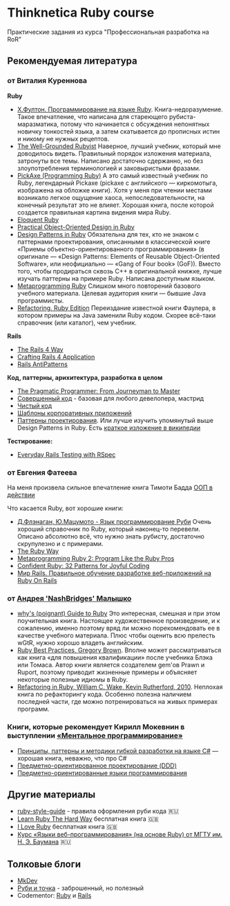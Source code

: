 # Thinknetica Ruby course

Практические задания из курса "Профессиональная разработка на RoR"

## Рекомендуемая литература

###  от Виталия Куреннова

**Ruby**

* [Х.Фултон. Программирование на языке Ruby](http://www.ozon.ru/context/detail/id/3411405/). Книга-недоразумение. Такое впечатление, что написана для стареющего рубиста-маразматика, потому что начинается с обсуждения непонятных новичку тонкостей языка, а затем скатывается до прописных истин и никому не нужных рецептов.
* [The Well-Grounded Rubyist](http://www.amazon.com/gp/product/1933988657/ref=s9_simh_gw_p14_d6_i2?pf_rd_m=ATVPDKIKX0DER&amp;pf_rd_s=center-2&amp;pf_rd_r=0BARDCK32PZC8XMAC8SG&amp;pf_rd_t=101&amp;pf_rd_p=1688200382&amp;pf_rd_i=507846) Наверное, лучший учебник, который мне доводилось видеть. Правильный порядок изложения материала, затронуты все темы. Написано достаточно сдержанно, но без злоупотребления терминологией и заковыристыми фразами.
* [PickAxe (Programming Ruby)](http://ruby-doc.com/docs/ProgrammingRuby/) А это самый известный учебник по Ruby, легендарный Pickaxe (pickaxe с английского — киркомотыга, изображена на обложке книги). Хотя у меня при чтении местами возникало легкое ощущение хаоса, непоследовательности, на конечный результат это не влияет. Хорошая книга, после которой создается правильная картина видения мира Ruby.
* [Eloquent Ruby](http://www.amazon.com/Eloquent-Ruby-Addison-Wesley-Professional-Series/dp/0321584104/ref=pd_sim_b_1?ie=UTF8&amp;refRID=1ZD602S7QQBQA9K71JVQ)
* [Practical Object-Oriented Design in Ruby](http://www.amazon.com/Practical-Object-Oriented-Design-Ruby-Addison-Wesley/dp/0321721330/ref=pd_sim_b_1?ie=UTF8&amp;refRID=1DYG1HE1R5M8NS0WPZHS)
* [Design Patterns in Ruby](http://www.amazon.com/Design-Patterns-Ruby-Russ-Olsen/dp/0321490452/ref=pd_sim_b_2?ie=UTF8&amp;refRID=1DYG1HE1R5M8NS0WPZHS) Обязательна для тех, кто не знаком с паттернами проектирования, описанными в классической книге «Приемы объектно-ориентированного программирования» (в оригинале — «Design Patterns: Elements of Reusable Object-Oriented Software», или неофициально — «Gang of Four book» (GoF)). Вместо того, чтобы продираться сквозь C++ в оригинальной книжке, лучше изучать паттерны на примере Ruby. Написана доступным языком.
* [Metaprogramming Ruby](http://www.amazon.com/Metaprogramming-Ruby-Program-Like-Pros/dp/1934356476/ref=pd_sim_b_3?ie=UTF8&amp;refRID=0BQ3FZET96JEZV5YAFJY) Слишком много повторений базового учебного материала. Целевая аудитория книги — бывшие Java программисты.
* [Refactoring. Ruby Edition](http://www.amazon.com/Refactoring-Edition-Addison-Wesley-Professional-Series/dp/0321984137/ref=pd_sim_b_28?ie=UTF8&amp;refRID=08T2Y23CXSJK2G03WBZB) Переиздание известной книги Фаулера, в котором примеры на Java заменили Ruby
кодом. Скорее всё-таки справочник (или каталог), чем учебник.

**Rails**

* [The Rails 4 Way](http://www.amazon.com/Rails-Edition-Addison-Wesley-Professional-Series/dp/0321944275/ref=pd_sim_b_7?ie=UTF8&amp;refRID=0BQ3FZET96JEZV5YAFJY)
* [Crafting Rails 4 Application](http://www.amazon.com/Crafting-Rails-Applications-Practices-Development/dp/1937785556/ref=pd_sim_b_6?ie=UTF8&amp;refRID=0KB2F4WRQJJ9SVVGC6V1)
* [Rails AntiPatterns](http://www.amazon.com/Rails-AntiPatterns-Refactoring-Addison-Wesley-Professional/dp/0321604814/ref=pd_sim_b_23?ie=UTF8&amp;refRID=1QZ219FT6AA4NWGP8Y1T)

**Код, паттерны, арихитектура, разработка в целом**

* [The Pragmatic Programmer: From Journeyman to Master](http://www.amazon.com/The-Pragmatic-Programmer-Journeyman-Master/dp/020161622X/ref=pd_sim_b_65?ie=UTF8&amp;refRID=1QZ219FT6AA4NWGP8Y1T)
* [Совершенный код](http://www.ozon.ru/context/detail/id/3159814/) - базовая для любого девелопера, мастрид
* [Чистый код](http://www.ozon.ru/context/detail/id/142429922/)
* [Шаблоны корпоративных приложений](http://www.ozon.ru/context/detail/id/4884925/)
* [Паттерны проектирования](http://www.ozon.ru/context/detail/id/2457392/). Или лучше изучить упомянутый выше Design Patterns in Ruby. Есть [краткое изложение в википедии](https://ru.wikipedia.org/wiki/Design_Patterns)

**Тестирование:**

* [Everyday Rails Testing with RSpec](https://leanpub.com/everydayrailsrspec)

### от Евгения Фатеева

На меня произвела сильное впечатление книга Тимоти Бадда [ООП в действии](http://www.ozon.ru/context/detail/id/136821/)

Что касается Ruby, вот хорошие книги:
* [Д.Флэнаган, Ю.Мацумото - Язык программирование Руби](https://scanlibs.com/yazyik-programmirovaniya-ruby/) Очень хороший справочник по Ruby, который наконец-то перевели. Описано абсолютно всё, что нужно знать рубисту, достаточно скрупулезно и с примерами.
* [The Ruby Way](https://scanlibs.com/put-ruby-trete-izdanie/)
* [Metaprogramming Ruby 2: Program Like the Ruby Pros](https://scanlibs.com/metaprogramming-ruby-2-program-like-the-ruby-pros/)
* [Confident Ruby: 32 Patterns for Joyful Coding](https://scanlibs.com/confident-ruby/)
* [Мир Rails. Правильное обучение разработке веб-приложений на Ruby On Rails](https://scanlibs.com/obuchenie-razrabotke-veb-prilozheniy-na-ruby-on-rails/)

### от [Андрея 'NashBridges' Малышко](http://nashbridges.me/ruby-books)

* [why's (poignant) Guide to Ruby](http://mislav.uniqpath.com/poignant-guide/) Это интересная, смешная и при этом поучительная книга. Настоящее художественное произведение, и к сожалению, именно поэтому вряд ли можно порекомендовать ее в качестве учебного материала. Плюс чтобы оценить всю прелесть wGtR, нужно хорошо владеть английским.
* [Ruby Best Practices, Gregory Brown](https://www.oreilly.com/library/view/ruby-best-practices/9780596157487/). Вполне может рассматриваться как книга «для повышения квалификации» после учебника Блэка или Томаса. Автор книги является создателем gem'ов Prawn и Ruport, поэтому приводит жизненные примеры и объясняет некоторые полезные идиомы в Ruby.
* [Refactoring in Ruby, William C. Wake, Kevin Rutherford, 2010](https://www.amazon.com/Refactoring-Ruby-William-C-Wake/dp/0321545044). Неплохая книга по рефакторингу кода. Особенно полезна наличием последней части, где можно потренироваться на живых примерах программ.

### Книги, которые рекомендует Кирилл Мокевнин в выступлении [«Ментальное программирование»](https://www.youtube.com/watch?v=EEq1wdM2M2w)
* [Принципы, паттерны и методики гибкой разработки на языке C#](http://www.ozon.ru/context/detail/id/141734494/) — хорошая книга, неважно, что про C#
* [Предметно-ориентированное проектирование (DDD)](http://www.ozon.ru/context/detail/id/30958003/)
* [Предметно-ориентированные языки программирования](http://www.ozon.ru/context/detail/id/6967089/)

## Другие материалы

* [ruby-style-guide](https://github.com/arbox/ruby-style-guide/blob/master/README-ruRU.md) - правила оформления руби кода :ru:
* [Learn Ruby The Hard Way](https://learncodethehardway.org/ruby/) бесплатная книга :uk:
* [I Love Ruby](https://i-love-ruby.gitlab.io/) бесплатная книга :uk:
* [Курс «Языки веб-программирования» (на основе Ruby) от МГТУ им. Н. Э. Баумана](https://habr.com/company/mailru/blog/419765/) :ru:

## Толковые блоги

* [MkDev](https://mkdev.me/posts)
* [Руби и точка](http://nashbridges.me/) - заброшенный, но полезный
* Codementor: [Ruby](https://www.codementor.io/community/topic/ruby) и [Rails](https://www.codementor.io/community/topic/ruby-on-rails)
